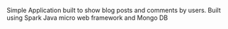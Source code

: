  Simple Application built to show blog posts and comments by users. Built using Spark Java micro web framework and Mongo DB
